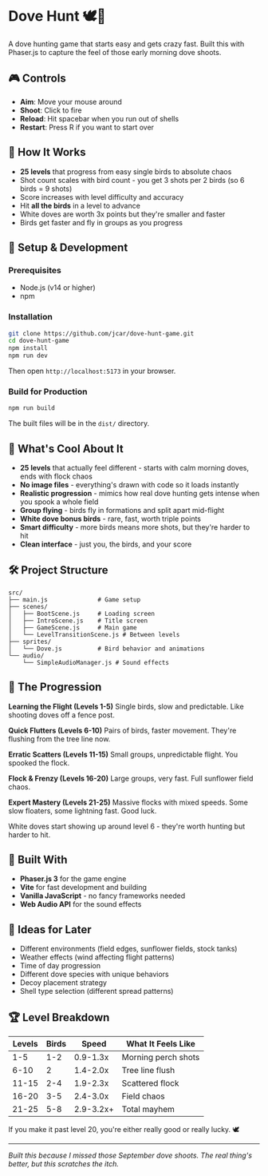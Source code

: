 # Dove Hunt 🕊️🎯

A dove hunting game that starts easy and gets crazy fast. Built this with Phaser.js to capture the feel of those early morning dove shoots.

## 🎮 Controls

- **Aim**: Move your mouse around
- **Shoot**: Click to fire
- **Reload**: Hit spacebar when you run out of shells
- **Restart**: Press R if you want to start over

## 🎯 How It Works

- **25 levels** that progress from easy single birds to absolute chaos
- Shot count scales with bird count - you get 3 shots per 2 birds (so 6 birds = 9 shots)
- Score increases with level difficulty and accuracy
- Hit **all the birds** in a level to advance
- White doves are worth 3x points but they're smaller and faster
- Birds get faster and fly in groups as you progress

## 🚀 Setup & Development

### Prerequisites
- Node.js (v14 or higher)
- npm

### Installation

```bash
git clone https://github.com/jcar/dove-hunt-game.git
cd dove-hunt-game
npm install
npm run dev
```

Then open `http://localhost:5173` in your browser.

### Build for Production

```bash
npm run build
```

The built files will be in the `dist/` directory.

## 🎨 What's Cool About It

- **25 levels** that actually feel different - starts with calm morning doves, ends with flock chaos
- **No image files** - everything's drawn with code so it loads instantly
- **Realistic progression** - mimics how real dove hunting gets intense when you spook a whole field
- **Group flying** - birds fly in formations and split apart mid-flight
- **White dove bonus birds** - rare, fast, worth triple points
- **Smart difficulty** - more birds means more shots, but they're harder to hit
- **Clean interface** - just you, the birds, and your score

## 🛠️ Project Structure

```
src/
├── main.js              # Game setup
├── scenes/
│   ├── BootScene.js     # Loading screen
│   ├── IntroScene.js    # Title screen
│   ├── GameScene.js     # Main game
│   └── LevelTransitionScene.js # Between levels
├── sprites/
│   └── Dove.js          # Bird behavior and animations
└── audio/
    └── SimpleAudioManager.js # Sound effects
```

## 🎯 The Progression

**Learning the Flight (Levels 1-5)**
Single birds, slow and predictable. Like shooting doves off a fence post.

**Quick Flutters (Levels 6-10)**
Pairs of birds, faster movement. They're flushing from the tree line now.

**Erratic Scatters (Levels 11-15)**
Small groups, unpredictable flight. You spooked the flock.

**Flock & Frenzy (Levels 16-20)**
Large groups, very fast. Full sunflower field chaos.

**Expert Mastery (Levels 21-25)**
Massive flocks with mixed speeds. Some slow floaters, some lightning fast. Good luck.

White doves start showing up around level 6 - they're worth hunting but harder to hit.

## 🔧 Built With

- **Phaser.js 3** for the game engine
- **Vite** for fast development and building
- **Vanilla JavaScript** - no fancy frameworks needed
- **Web Audio API** for the sound effects

## 🚀 Ideas for Later

- Different environments (field edges, sunflower fields, stock tanks)
- Weather effects (wind affecting flight patterns)
- Time of day progression
- Different dove species with unique behaviors
- Decoy placement strategy
- Shell type selection (different spread patterns)

## 🏆 Level Breakdown

| Levels | Birds | Speed | What It Feels Like |
|--------|-------|-------|--------------------|
| 1-5    | 1-2   | 0.9-1.3x | Morning perch shots |
| 6-10   | 2     | 1.4-2.0x | Tree line flush |
| 11-15  | 2-4   | 1.9-2.3x | Scattered flock |
| 16-20  | 3-5   | 2.4-3.0x | Field chaos |
| 21-25  | 5-8   | 2.9-3.2x+ | Total mayhem |

If you make it past level 20, you're either really good or really lucky. 🕊️

---

*Built this because I missed those September dove shoots. The real thing's better, but this scratches the itch.*
